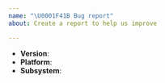 ```yaml
---
name: "\U0001F41B Bug report"
about: Create a report to help us improve

---
```


<!--
Thank you for reporting a possible bug.

Please fill in as much of the template below as you can.

Platform: output of `uname -a` (UNIX), or version and 32 or 64-bit (Windows)
Subsystem: if known, please specify the affected core module name

If possible, please provide code that demonstrates the problem, keeping it as
simple and free of external dependencies as you can.

If--and only if--this is a security vulnerability, you may email me directly at
jonathan@wilbur.space, rather than publishing the details of the vulnerability.
-->

* **Version**:
* **Platform**:
* **Subsystem**:

<!-- Please provide more details below this comment. -->